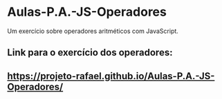 # Aulas-P.A.-JS-Operadores
Um exercício sobre operadores aritméticos com JavaScript.

## Link para o exercício dos operadores: 
## https://projeto-rafael.github.io/Aulas-P.A.-JS-Operadores/

